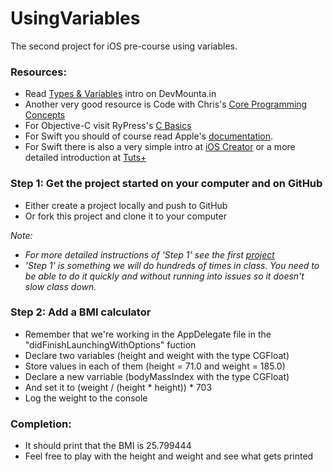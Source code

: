 UsingVariables
==============

The second project for iOS pre-course using variables.

### Resources:
- Read [Types & Variables](https://devmounta.in/files/iOS/ios-precourse__02TypesVariables.pdf) intro on DevMounta.in
- Another very good resource is Code with Chris's [Core Programming Concepts](http://codewithchris.com/learn-programming/)
- For Objective-C visit RyPress's [C Basics](http://rypress.com/tutorials/objective-c/c-basics.html)
- For Swift you should of course read Apple's [documentation](https://developer.apple.com/library/prerelease/ios/documentation/Swift/Conceptual/Swift_Programming_Language/TheBasics.html#//apple_ref/doc/uid/TP40014097-CH5-XID_449).
- For Swift there is also a very simple intro at [iOS Creator](http://www.ioscreator.com/tutorials/introduction-to-swift-variables-and-constants) or a more detailed introduction at [Tuts+](http://code.tutsplus.com/tutorials/an-introduction-to-swift-part-1--cms-21389)

### Step 1: Get the project started on your computer and on GitHub
- Either create a project locally and push to GitHub
- Or fork this project and clone it to your computer

*Note:*
- *For more detailed instructions of 'Step 1' see the first [project](https://github.com/DevMountain/AGoodStart.git)*
- *'Step 1' is something we will do hundreds of times in class. You need to be able to do it quickly and without running into issues so it doesn't slow class down.*


### Step 2: Add a BMI calculator
- Remember that we're working in the AppDelegate file in the "didFinishLaunchingWithOptions" fuction
- Declare two variables (height and weight with the type CGFloat)
- Store values in each of them (height = 71.0 and weight = 185.0)
- Declare a new varriable (bodyMassIndex with the type CGFloat)
- And set it to (weight / (height * height)) * 703
- Log the weight to the console

### Completion:
- It should print that the BMI is 25.799444
- Feel free to play with the height and weight and see what gets printed
